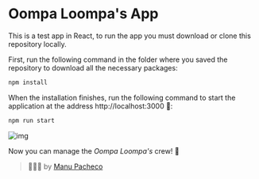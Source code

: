 # Oompa Loompa​'s App

This is a test app in React, to run the app you must download or clone this repository locally.

First, run the following command in the folder where you saved the repository to download all the necessary packages:

```js
npm install
```

When the installation finishes, run the following command to start the application at the address http://localhost:3000  🚀:

```js
npm run start
```

![img](./public/images/sample.png)

Now you can manage the *Oompa Loompa's* crew! 🤟

>👨🏻‍💻 by [Manu Pacheco](https://github.com/emeeneu)
